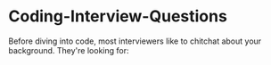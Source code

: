 # Coding-Interview-Questions
Before diving into code, most interviewers like to chitchat about your background. They're looking for:
